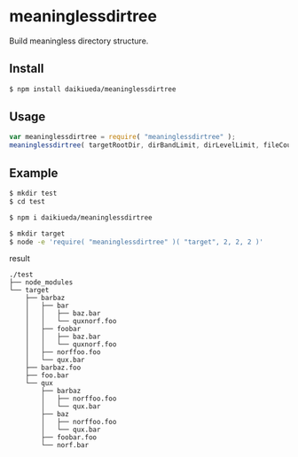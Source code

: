 # meaninglessdirtree
Build meaningless directory structure.

## Install

```Bash
$ npm install daikiueda/meaninglessdirtree
```

## Usage

```JavaScript
var meaninglessdirtree = require( "meaninglessdirtree" );
meaninglessdirtree( targetRootDir, dirBandLimit, dirLevelLimit, fileCount, options );
```

## Example

```Bash
$ mkdir test
$ cd test

$ npm i daikiueda/meaninglessdirtree

$ mkdir target
$ node -e 'require( "meaninglessdirtree" )( "target", 2, 2, 2 )'
```

result
```
./test
├── node_modules
└── target
    ├── barbaz
    │   ├── bar
    │   │   ├── baz.bar
    │   │   └── quxnorf.foo
    │   ├── foobar
    │   │   ├── baz.bar
    │   │   └── quxnorf.foo
    │   ├── norffoo.foo
    │   └── qux.bar
    ├── barbaz.foo
    ├── foo.bar
    └── qux
        ├── barbaz
        │   ├── norffoo.foo
        │   └── qux.bar
        ├── baz
        │   ├── norffoo.foo
        │   └── qux.bar
        ├── foobar.foo
        └── norf.bar
```
